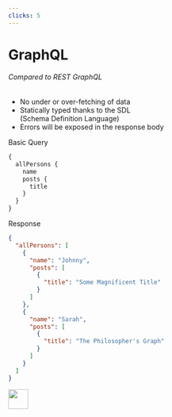 ```yaml
---
clicks: 5
---
```


# GraphQL
<div>
<div grid="~ cols-2 gap-x-8">
<div v-if="$slidev.nav.clicks >= 1">

###### Compared to REST GraphQL

<v-clicks fade :at="1">

- No under or over-fetching of data
- Statically typed thanks to the SDL  <br>(Schema Definition Language)
- Errors will be exposed in the response body

</v-clicks>

<div class="mt-5" v-if="$slidev.nav.clicks >= 4">
Basic Query

```graphql
{
  allPersons {
    name
    posts {
      title
    }
  }
}
```
</div>
</div>
<div v-if="$slidev.nav.clicks>= 5">

Response

```json
{
  "allPersons": [
    { 
      "name": "Johnny",
      "posts": [
        {
          "title": "Some Magnificent Title"
        }
      ]
    },
    { 
      "name": "Sarah",
      "posts": [
        {
          "title": "The Philosopher's Graph"
        }
      ]
    }
  ]
}
```
</div>
</div>
</div>

<div class="abs-br m-6 flex gap-2">
<img 
        src="https://cdn.freebiesupply.com/logos/large/2x/postnl-3-logo-png-transparent.png"
        height="40"
        width="40"
    >
</div>